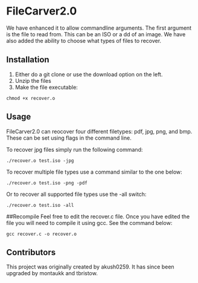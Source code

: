 # FileCarver2.0

We have enhanced it to allow commandline arguments. The first argument is the file to read from. This can be an ISO or a dd of an image. We have also added the ability to choose what types of files to recover.

## Installation
1. Either do a git clone or use the download option on the left. 
2. Unzip the files
3. Make the file executable:

<code>chmod +x recover.o</code>

## Usage
FileCarver2.0 can reocover four different filetypes: pdf, jpg, png, and bmp. These can be set using flags in the command line.

To recover jpg files simply run the following command:

<code>./recover.o test.iso -jpg </code>

To recover multiple file types use a command similar to the one below:

<code>./recover.o test.iso -png -pdf </code>

Or to recover all supported file types use the -all switch:

<code>./recover.o test.iso -all </code>

##Recompile
Feel free to edit the recover.c file. Once you have edited the file you will need to compile it using gcc. See the command below:

<code>gcc recover.c -o recover.o</code>

## Contributors
This project was originally created by akush0259. It has since been upgraded by montaukk and tbristow.
